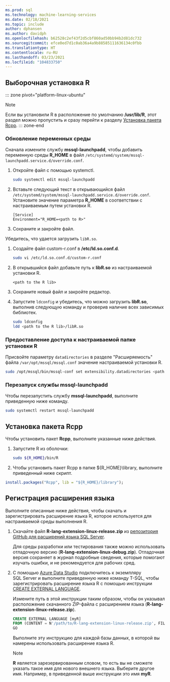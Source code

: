 ```yaml
---
ms.prod: sql
ms.technology: machine-learning-services
ms.date: 02/18/2021
ms.topic: include
author: dphansen
ms.author: davidph
ms.openlocfilehash: b62528c2ef43f2d5cbf860ad50bb94b2d81dc732
ms.sourcegitcommit: efce0ed7d1c0ab36a4a9b88585111636134c0fbb
ms.translationtype: HT
ms.contentlocale: ru-RU
ms.lasthandoff: 03/23/2021
ms.locfileid: "104833750"
---
```

## <a name="custom-installation-of-r"></a>Выборочная установка R

::: zone pivot="platform-linux-ubuntu"
> [!NOTE]
> Если вы установили R в расположение по умолчанию **/usr/lib/R**, этот раздел можно пропустить и сразу перейти к разделу [Установка пакета Rcpp](#install-rcpp-package-linux).
::: zone-end

### <a name="update-the-environment-variables"></a>Обновление переменных среды

Сначала измените службу **mssql-launchpadd**, чтобы добавить переменную среды **R_HOME** в файл `/etc/systemd/system/mssql-launchpadd.service.d/override.conf`.

1. Откройте файл с помощью systemctl.

    ```bash
    sudo systemctl edit mssql-launchpadd
    ```

1. Вставьте следующий текст в открывающийся файл `/etc/systemd/system/mssql-launchpadd.service.d/override.conf`. Установите значение параметра **R_HOME** в соответствии с настраиваемым путем установки R.

    ```text
    [Service]
    Environment="R_HOME=<path to R>"
    ```

1. Сохраните и закройте файл.

Убедитесь, что удается загрузить `libR.so`.

1. Создайте файл custom-r.conf в **/etc/ld.so.conf.d**.

    ```bash
    sudo vi /etc/ld.so.conf.d/custom-r.conf
    ```

1. В открывшийся файл добавьте путь к **libR.so** из настраиваемой установки R.

    ```
    <path to the R lib>
    ```

1. Сохраните новый файл и закройте редактор.

1. Запустите `ldconfig` и убедитесь, что можно загрузить **libR.so**, выполнив следующую команду и проверив наличие всех зависимых библиотек.

    ```bash
    sudo ldconfig
    ldd <path to the R lib>/libR.so
    ```

### <a name="grant-access-to-the-custom-r-installation-folder"></a>Предоставление доступа к настраиваемой папке установки R

Присвойте параметру `datadirectories` в разделе "Расширяемость" файла `/var/opt/mssql/mssql.conf` значение настраиваемой установки R.

```bash
sudo /opt/mssql/bin/mssql-conf set extensibility.datadirectories <path to R>
```

### <a name="restart-mssql-launchpadd-service"></a>Перезапуск службы mssql-launchpadd

Чтобы перезапустить службу **mssql-launchpadd**, выполните приведенную ниже команду.

```bash
sudo systemctl restart mssql-launchpadd
```

<a name="install-rcpp-package-linux"></a>

## <a name="install-rcpp-package"></a>Установка пакета Rcpp

Чтобы установить пакет **Rcpp**, выполните указанные ниже действия.

1. Запустите R из оболочки:

    ```bash
    sudo ${R_HOME}/bin/R
    ```

1. Чтобы установить пакет Rcpp в папке ${R_HOME}\library, выполните приведенный ниже скрипт.

  ```R
  install.packages("Rcpp", lib = "${R_HOME}/library");
  ```

## <a name="register-language-extension"></a>Регистрация расширения языка

Выполните описанные ниже действия, чтобы скачать и зарегистрировать расширение языка R, которое используется для настраиваемой среды выполнения R.

1. Скачайте файл **R-lang-extension-linux-release.zip** из [репозитория GitHub для расширений языка SQL Server](https://github.com/microsoft/sql-server-language-extensions/releases).

    Для среды разработки или тестирования также можно использовать отладочную версию (**R-lang-extension-linux-debug.zip**). Отладочная версия сохраняет в журнал подробные сведения, которые помогают изучать ошибки, и не рекомендуется для рабочих сред.

1. С помощью [Azure Data Studio](../../../azure-data-studio/what-is-azure-data-studio.md) подключитесь к экземпляру SQL Server и выполните приведенную ниже команду T-SQL, чтобы зарегистрировать расширение языка R с помощью инструкции [CREATE EXTERNAL LANGUAGE](../../../t-sql/statements/create-external-language-transact-sql.md). 

    Измените путь в этой инструкции таким образом, чтобы он указывал расположение скачанного ZIP-файла с расширением языка (**R-lang-extension-linux-release.zip**).

    ```sql
    CREATE EXTERNAL LANGUAGE [myR]
    FROM (CONTENT = N'/path/to/R-lang-extension-linux-release.zip', FILE_NAME = 'libRExtension.so.1.1');
    GO
    ```

    Выполните эту инструкцию для каждой базы данных, в которой вы намерены использовать расширение языка R.

    > [!NOTE]
    > **R** является зарезервированным словом, то есть вы не сможете указать такое имя для нового внешнего языка. Выберите другое имя. Например, в приведенной выше инструкции это имя **myR**.
